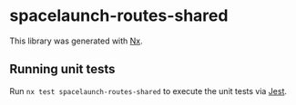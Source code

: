 # spacelaunch-routes-shared

This library was generated with [Nx](https://nx.dev).

## Running unit tests

Run `nx test spacelaunch-routes-shared` to execute the unit tests via [Jest](https://jestjs.io).
